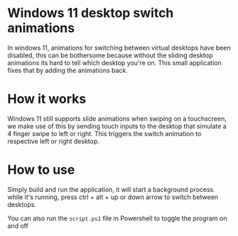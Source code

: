 # Windows 11 desktop switch animations
In windows 11, animations for switching between virtual desktops have been disabled, this can be bothersome because without the sliding desktop animations its hard to tell which desktop you're on. This small application fixes that by adding the animations back.

# How it works
Windows 11 still supports slide animations when swiping on a touchscreen, we make use of this by sending touch inputs to the desktop that simulate a 4 finger swipe to left or right. This triggers the switch animation to respective left or right desktop.

# How to use
Simply build and run the application, it will start a background process. while it's running, press ctrl + alt + up or down arrow to switch between desktops.

You can also run the `script.ps1` file in Powershell to toggle the program on and off


